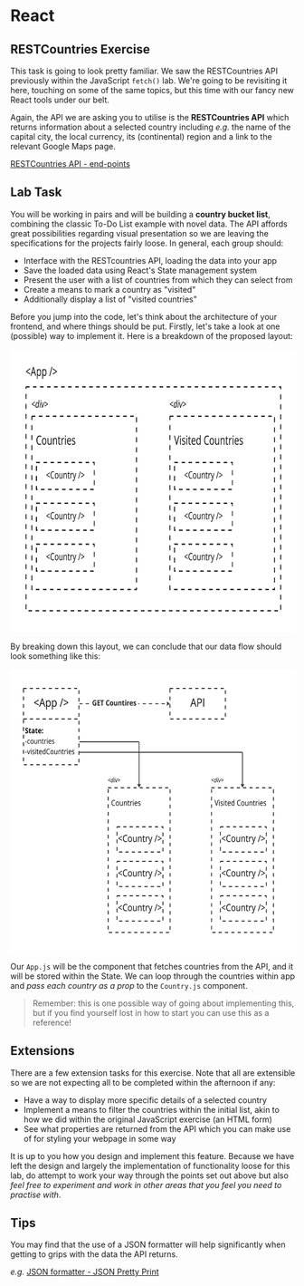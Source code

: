 # React

## RESTCountries Exercise

This task is going to look pretty familiar. We saw the RESTCountries API previously within the JavaScript `fetch()` lab. We're going to be revisiting it here, touching on some of the same topics, but this time with our fancy new React tools under our belt.

Again, the API we are asking you to utilise is the **RESTCountries API** which returns information about a selected country including _e.g._ the name of the capital city, the local currency, its (continental) region and a link to the relevant Google Maps page.

[RESTCountries API - end-points](https://restcountries.com/#api-endpoints-v3)

## Lab Task

You will be working in pairs and will be building a **country bucket list**, combining the classic To-Do List example with novel data. The API affords great possibilities regarding visual presentation so we are leaving the specifications for the projects fairly loose. In general, each group should:

- Interface with the RESTcountries API, loading the data into your app
- Save the loaded data using React's State management system
- Present the user with a list of countries from which they can select from
- Create a means to mark a country as "visited"
- Additionally display a list of "visited countries"



Before you jump into the code, let's think about the architecture of your frontend, and where things should be put. Firstly, let's take a look at one (possible) way to implement it. Here is a breakdown of the proposed layout:

<img src="./images/layout-breakdown.jpeg" alt="Layout breakdown" height="500" />

By breaking down this layout, we can conclude that our data flow should look something like this:

<img src="./images/data-breakdown.jpeg" alt="Layout breakdown" height="500" />

Our `App.js` will be the component that fetches countries from the API, and it will be stored within the State. We can loop through the countries within app and _pass each country as a prop_ to the `Country.js` component.

> Remember: this is one possible way of going about implementing this, but if you find yourself lost in how to start you can use this as a reference!

## Extensions

There are a few extension tasks for this exercise. Note that all are extensible so we are not expecting all to be completed within the afternoon if any:

- Have a way to display more specific details of a selected country
- Implement a means to filter the countries within the initial list, akin to how we did within the original JavaScript exercise (an HTML form)
- See what properties are returned from the API which you can make use of for styling your webpage in some way

It is up to you how you design and implement this feature. Because we have left the design and largely the implementation of functionality loose for this lab, do attempt to work your way through the points set out above but also _feel free to experiment and work in other areas that you feel you need to practise with_.

## Tips

You may find that the use of a JSON formatter will help significantly when getting to grips with the data the API returns.

_e.g._ [JSON formatter - JSON Pretty Print](https://jsonformatter.org/json-pretty-print)
